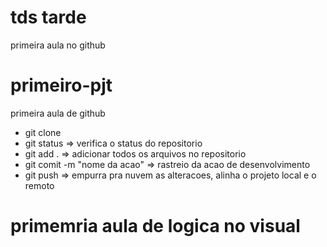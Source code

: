 # tds tarde 
primeira aula no github



# primeiro-pjt
primeira aula de github
- git clone <caminho do repositorio>
- git status => verifica o status do repositorio
- git add . => adicionar todos os arquivos no repositorio 
- git comit -m "nome da acao" => rastreio da acao de desenvolvimento 
- git push => empurra pra nuvem as alteracoes, alinha o projeto local e o remoto
# primemria aula de logica no visual 

